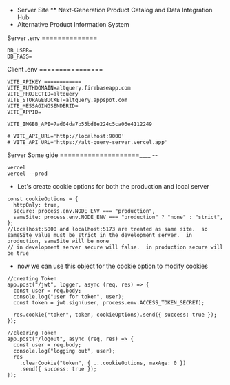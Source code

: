 * Server Site 
** Next-Generation Product Catalog and Data Integration Hub
* Alternative Product Information System




Server .env   ==============

```
DB_USER=
DB_PASS=
```

Client .env   ================


```
VITE_APIKEY ============
VITE_AUTHDOMAIN=altquery.firebaseapp.com
VITE_PROJECTID=altquery
VITE_STORAGEBUCKET=altquery.appspot.com
VITE_MESSAGINGSENDERID=
VITE_APPID=

VITE_IMGBB_API=7ad04da7b55bd8e224c5ca06e4112249

# VITE_API_URL='http://localhost:9000'
# VITE_API_URL='https://alt-query-server.vercel.app'
```

Server Some gide ====================____ --

```
vercel
vercel --prod
```

- Let's create cookie options for both the production and local server

```
const cookieOptions = {
  httpOnly: true,
  secure: process.env.NODE_ENV === "production",
  sameSite: process.env.NODE_ENV === "production" ? "none" : "strict",
};
//localhost:5000 and localhost:5173 are treated as same site.  so sameSite value must be strict in the development server.  in production, sameSite will be none
// in development server secure will false.  in production secure will be true
```

- now we can use this object for the cookie option to modify cookies

```
//creating Token
app.post("/jwt", logger, async (req, res) => {
  const user = req.body;
  console.log("user for token", user);
  const token = jwt.sign(user, process.env.ACCESS_TOKEN_SECRET);

  res.cookie("token", token, cookieOptions).send({ success: true });
});

//clearing Token
app.post("/logout", async (req, res) => {
  const user = req.body;
  console.log("logging out", user);
  res
    .clearCookie("token", { ...cookieOptions, maxAge: 0 })
    .send({ success: true });
});
```



<!-- # Alternative Product Information System Backend

Welcome to the backend repository of the Alternative Product Information System project! This repository contains the backend server code built using Node.js, Express.js, and MongoDB.

## Key Features

1. **User Product Posting**: Users can post pictures and details (name, brand, query) of products they do not like.
2. **Recommendations**: Users can receive recommendations for better alternatives based on the products they dislike.
3. **Secure Authentication**: Utilizes JWT tokens for secure user authentication, ensuring only authorized users can access certain features.
4. **CRUD Operations**: Provides endpoints for Create, Read, Update, and Delete operations for managing posts and recommendations.
5. **Data Separation**: Backend API endpoints are structured to handle post data, recommendation data, and user authentication separately.

## Technologies Used

- **Node.js**: JavaScript runtime for server-side development.
- **Express.js**: Web application framework for Node.js, used for building the RESTful API.
- **MongoDB**: NoSQL database for storing user and product data.
- **JWT**: JSON Web Tokens for secure authentication.
- **Other npm Packages**: Used for various functionalities like data validation, error handling, etc.

## Project Structure

The project is structured to ensure clarity and maintainability. Here’s an overview:

- **src/**: Contains all the source code.
  - **index.js**: Entry point of the application.
  - **middleware/**: Middleware functions.
  - **others**

To install and run Alternative-Product-Information-System-Server locally, follow these steps:

1. Clone the repository:

   ```
   git clone url
   ```

2. Navigate into the project directory:

   ```
   cd Alternative-Product-Information-System-Server
   ```

3. Install dependencies using npm:

   ```
   npm install
   ``` -->
